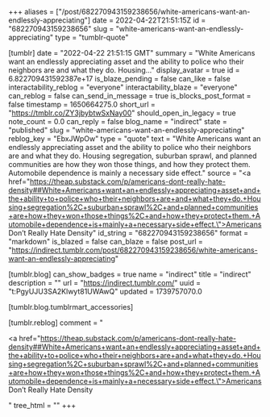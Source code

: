 +++
aliases = ["/post/682270943159238656/white-americans-want-an-endlessly-appreciating"]
date = 2022-04-22T21:51:15Z
id = "682270943159238656"
slug = "white-americans-want-an-endlessly-appreciating"
type = "tumblr-quote"

[tumblr]
date = "2022-04-22 21:51:15 GMT"
summary = "White Americans want an endlessly appreciating asset and the ability to police who their neighbors are and what they do. Housing..."
display_avatar = true
id = 6.822709431592387e+17
is_blaze_pending = false
can_like = false
interactability_reblog = "everyone"
interactability_blaze = "everyone"
can_reblog = false
can_send_in_message = true
is_blocks_post_format = false
timestamp = 1650664275.0
short_url = "https://tmblr.co/ZY3jbybtwSxNay00"
should_open_in_legacy = true
note_count = 0.0
can_reply = false
blog_name = "indirect"
state = "published"
slug = "white-americans-want-an-endlessly-appreciating"
reblog_key = "EbxJWpOw"
type = "quote"
text = "White Americans want an endlessly appreciating asset and the ability to police who their neighbors are and what they do. Housing segregation, suburban sprawl, and planned communities are how they won those things, and how they protect them. Automobile dependence is mainly a necessary side effect."
source = "<a href=\"https://theap.substack.com/p/americans-dont-really-hate-density##White+Americans+want+an+endlessly+appreciating+asset+and+the+ability+to+police+who+their+neighbors+are+and+what+they+do.+Housing+segregation%2C+suburban+sprawl%2C+and+planned+communities+are+how+they+won+those+things%2C+and+how+they+protect+them.+Automobile+dependence+is+mainly+a+necessary+side+effect.\">Americans Don&rsquo;t Really Hate Density</a>"
id_string = "682270943159238656"
format = "markdown"
is_blazed = false
can_blaze = false
post_url = "https://indirect.tumblr.com/post/682270943159238656/white-americans-want-an-endlessly-appreciating"

[tumblr.blog]
can_show_badges = true
name = "indirect"
title = "indirect"
description = ""
url = "https://indirect.tumblr.com/"
uuid = "t:PgyUJU3SA2Klwyt81UWAwQ"
updated = 1739757070.0

[tumblr.blog.tumblrmart_accessories]

[tumblr.reblog]
comment = "<p><a href=\"https://theap.substack.com/p/americans-dont-really-hate-density##White+Americans+want+an+endlessly+appreciating+asset+and+the+ability+to+police+who+their+neighbors+are+and+what+they+do.+Housing+segregation%2C+suburban+sprawl%2C+and+planned+communities+are+how+they+won+those+things%2C+and+how+they+protect+them.+Automobile+dependence+is+mainly+a+necessary+side+effect.\">Americans Don’t Really Hate Density</a></p>"
tree_html = ""
+++
